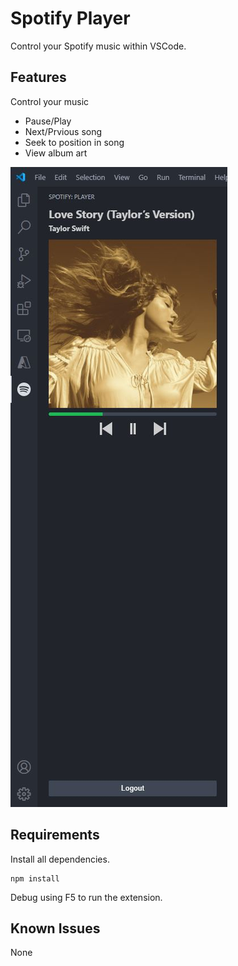 # Spotify Player

Control your Spotify music within VSCode.

## Features

Control your music

-   Pause/Play
-   Next/Prvious song
-   Seek to position in song
-   View album art

![Preview](media/Preview.JPG)

## Requirements

Install all dependencies.

```
npm install
```

Debug using F5 to run the extension.

## Known Issues

None
